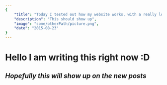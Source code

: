 ```yaml
---
{
    "title": "Today I tested out how my website works, with a really long title to make sure I don't break anything",
    "description": "This should show up",
    "image": "some/otherPath/picture.png",
    "date": "2015-08-23"
}
---
```

# Hello I am writing this right now :D #

## ***Hopefully this will show up on the new posts*** ##
